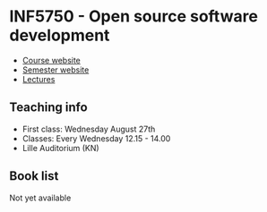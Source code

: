 # INF5750 - Open source software development

- [Course website](http://www.uio.no/studier/emner/matnat/ifi/INF5750/index.html)
- [Semester website](http://www.uio.no/studier/emner/matnat/ifi/INF5750/h14/index.html)
- [Lectures](http://www.uio.no/studier/emner/matnat/ifi/INF5750/h14/lecture-presentations/)

## Teaching info
- First class: Wednesday August 27th
- Classes: Every Wednesday 12.15 - 14.00
- Lille Auditorium (KN)

## Book list
Not yet available
